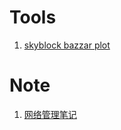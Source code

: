 # Tools

1. [skyblock bazzar plot](/tools/skyblock-bazzar)

# Note

1. [网络管理笔记](/note/network-manager)
